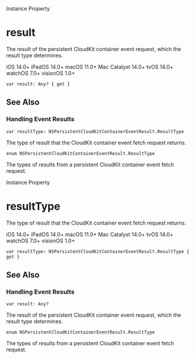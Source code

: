 Instance Property

# result

The result of the persistent CloudKit container event request, which the
result type determines.

iOS 14.0+  iPadOS 14.0+  macOS 11.0+  Mac Catalyst 14.0+  tvOS 14.0+  watchOS
7.0+  visionOS 1.0+

    
    
    var result: Any? { get }

## See Also

### Handling Event Results

`var resultType: NSPersistentCloudKitContainerEventResult.ResultType`

The type of result that the CloudKit container event fetch request returns.

`enum NSPersistentCloudKitContainerEventResult.ResultType`

The types of results from a persistent CloudKit container event fetch request.

Instance Property

# resultType

The type of result that the CloudKit container event fetch request returns.

iOS 14.0+  iPadOS 14.0+  macOS 11.0+  Mac Catalyst 14.0+  tvOS 14.0+  watchOS
7.0+  visionOS 1.0+

    
    
    var resultType: NSPersistentCloudKitContainerEventResult.ResultType { get }

## See Also

### Handling Event Results

`var result: Any?`

The result of the persistent CloudKit container event request, which the
result type determines.

`enum NSPersistentCloudKitContainerEventResult.ResultType`

The types of results from a persistent CloudKit container event fetch request.

